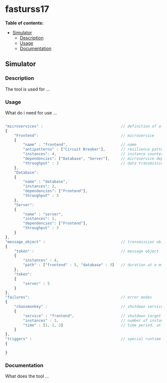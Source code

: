 # fasturss17

**Table of contents:**

- [Simulator](#Sim)
	- [Description](#Sim-Des)
	- [Usage](#Sim-Use)
	- [Documentation](#Sim-Doc)

## <a name="Sim"></a>Simulator

### <a name="Sim-Des"></a>Description

The tool is used for ...

### <a name="Sim-Use"></a>Usage

What do i need for use ...

```javascript

"microservices" :									// definition of all microservices
{
	"Frontend":										// microservice
	{
		"name" : "frontend",						// name
		"antipatterns" : ["Circuit Breaker"],		// resilience pattern
		"instances": 4,								// instance counter
		"dependencies": ["Database", "Server"],		// microservice dependency
		"throughput" : 3							// data transmission rate
	},
	"Database":
	{
		"name" : "database",
		"instances": 2,
		"dependencies": ["Frontend"],
		"throughput" : 3
	},
	"Server":
	{
		"name" : "server",
		"instances": 1,
		"dependencies": ["Frontend"],
		"throughput" : 3
	}
},
"message_object" :									// transmission object
{
	"token" :										// message object
	{
		"instances" : 4,
		"path" : ["frontend" : 5, "database" : 3] 	// duration at a microservice
	},
	"token":
	{
		"server" : 5
	}
},
"failures":											// error modes
{
	"chaosmonkey" :									// shutdown service
	{
		"service" : "frontend",						// shutdown target
		"instances" : 3,							// number of instances that should be killed
		"time" : [1, 2, 3]							// time period, at which the instances should be killed
	}
},
"triggers" :										// special runtime events
{

}
```

### <a name="Sim-Doc"></a>Documentation

What does the tool ...
